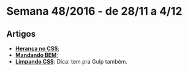 # Semana 48/2016 - de 28/11 a 4/12

## Artigos

* [__Herança no CSS__](https://www.smashingmagazine.com/2016/11/css-inheritance-cascade-global-scope-new-old-worst-best-friends/);
* [__Mandando BEM__](https://github.com/sturobson/BEM-resources);
* [__Limpando CSS__](https://webdesign.tutsplus.com/tutorials/remove-unnecessary-css-with-purifycss-and-grunt--cms-27726): Dica: tem pra Gulp também.
